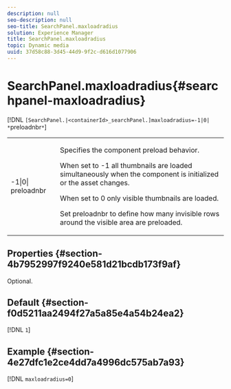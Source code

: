 ```yaml
---
description: null
seo-description: null
seo-title: SearchPanel.maxloadradius
solution: Experience Manager
title: SearchPanel.maxloadradius
topic: Dynamic media
uuid: 37d58c88-3d45-44d9-9f2c-d616d1077906
---
```


# SearchPanel.maxloadradius{#searchpanel-maxloadradius}

 [!DNL `[SearchPanel.|<containerId>_searchPanel.]maxloadradius=-1|0| *`preloadnbr`*`]

<table id="table_985ADD6C9BD04C629A84C9C625CCCFEB"> 
 <tbody> 
  <tr> 
   <td colname="col1"> <p><span class="codeph">-1|0|<span class="varname"> preloadnbr</span></span> </p> </td> 
   <td colname="col2"> <p>Specifies the component preload behavior. </p> <p>When set to <span class="codeph"> -1</span> all thumbnails are loaded simultaneously when the component is initialized or the asset changes. </p> <p> When set to <span class="codeph"> 0</span> only visible thumbnails are loaded. </p> <p>Set <span class="codeph"><span class="varname"> preloadnbr</span></span> to define how many invisible rows around the visible area are preloaded. </p> </td> 
  </tr> 
 </tbody> 
</table>

## Properties {#section-4b7952997f9240e581d21bcdb173f9af}

Optional.

## Default {#section-f0d5211aa2494f27a5a85e4a54b24ea2}

[!DNL `1`]

## Example {#section-4e27dfc1e2ce4dd7a4996dc575ab7a93}

[!DNL `maxloadradius=0`] 
